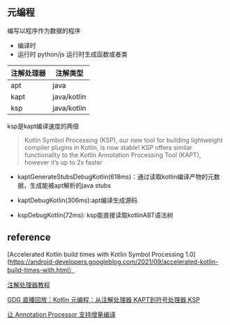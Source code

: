 ## 元编程
编写以程序作为数据的程序
- 编译时
- 运行时 python/js 运行时生成函数或者类

注解处理器|注解类型
| ---|---
apt |java
kapt | java/kotlin
ksp | java/kotlin

ksp是kapt编译速度的两倍
> Kotlin Symbol Processing (KSP), our new tool for building lightweight compiler plugins in Kotlin,
> is now stable! KSP offers similar functionality to the Kotlin Annotation Processing Tool (KAPT),
> however it’s up to 2x faster

- kaptGenerateStubsDebugKotlin(618ms)：通过读取kotlin编译产物的元数据，生成能被apt解析的java stubs
- kaptDebugKotlin(306ms):apt编译生成源码

- kspDebugKotlin(72ms): ksp能直接读取kotlinABT语法树




## reference

[Accelerated Kotlin build times with Kotlin Symbol Processing 1.0](https://android-developers.googleblog.com/2021/09/accelerated-kotlin-build-times-with.html）

[注解处理器教程](https://www.bilibili.com/video/BV1RW411m7Hk?spm_id_from=333.999.0.0)

[GDG 直播回放：Kotlin 元编程：从注解处理器 KAPT到符号处理器 KSP](https://www.bilibili.com/video/BV1JY411H7pb?spm_id_from=333.999.0.0)

[让 Annotation Processor 支持增量编译](https://jiyang.site/posts/2020-03-24-%E8%AE%A9annotation-processor-%E6%94%AF%E6%8C%81%E5%A2%9E%E9%87%8F%E7%BC%96%E8%AF%91/)